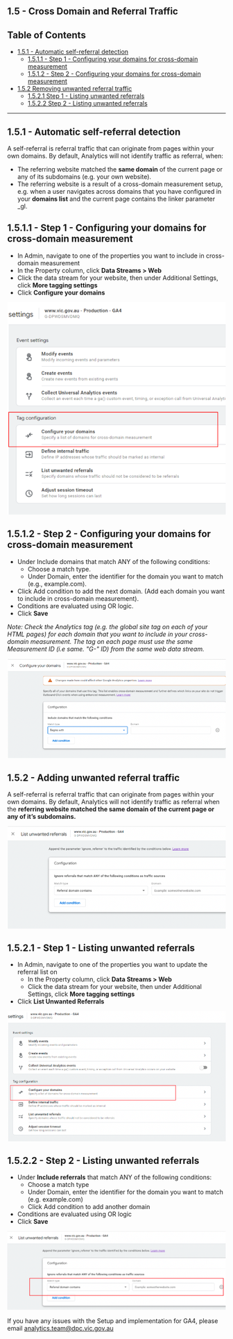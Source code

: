 ## 1.5 - Cross Domain and Referral Traffic

## Table of Contents
- [1.5.1 - Automatic self-referral detection](1.5---cross-domain-and-referral-traffic#1.5.1---automatic-self-referral-detection)
  - [1.5.1.1 - Step 1 - Configuring your domains for cross-domain measurement](1.5---cross-domain-and-referral-traffic#1.5.1.1---step-1---configuring-your-domains-for-cross-domain-measurement)
  - [1.5.1.2 - Step 2 - Configuring your domains for cross-domain measurement](1.5---cross-domain-and-referral-traffic#1.5.1.2---step-2---configuring-your-domains-for-cross-domain-measurement)
- [1.5.2 Removing unwanted referral traffic](1.5---cross-domain-and-referral-traffic#1.5.2-removing-unwanted-referral-traffic)
  - [1.5.2.1 Step 1 - Listing unwanted referrals](1.5---cross-domain-and-referral-traffic#1.5.2.1-step-1---listing-unwanted-referrals)
  - [1.5.2.2 Step 2 - Listing unwanted referrals](1.5---cross-domain-and-referral-traffic#1.5.2.2-step-2---listing-unwanted-referrals)

---

## 1.5.1 - Automatic self-referral detection
A self-referral is referral traffic that can originate from pages within your own domains. By default, Analytics will not identify traffic as referral, when:
* The referring website matched the **same domain** of the current page or any of its subdomains (e.g. your own website).
* The referring website is a result of a cross-domain measurement setup, e.g. when a user navigates across domains that you have configured in your **domains list** and the current page contains the linker parameter _gl.

## 1.5.1.1 - Step 1 - Configuring your domains for cross-domain measurement
* In Admin, navigate to one of the properties you want to include in cross-domain measurement
* In the Property column, click **Data Streams > Web**
* Click the data stream for your website, then under Additional Settings, click **More tagging settings**
* Click **Configure your domains**

![alt_text](assets/TagConfiguration.png "image_tooltip")

## 1.5.1.2 - Step 2 - Configuring your domains for cross-domain measurement
* Under Include domains that match ANY of the following conditions:
  * Choose a match type.
  * Under Domain, enter the identifier for the domain you want to match (e.g., example.com).
* Click Add condition to add the next domain. (Add each domain you want to include in cross-domain measurement).
* Conditions are evaluated using OR logic.
* Click **Save**

_Note: Check the Analytics tag (e.g. the global site tag on each of your HTML pages) for each domain that you want to include in your cross-domain measurement.  The tag on each page must use the same Measurement ID (i.e same. "G-" ID) from the same web data stream._

![alt_text](assets/ConfigDomains_Step2.png "image_tooltip")

## 1.5.2 - Adding unwanted referral traffic
A self-referral is referral traffic that can originate from pages within your own domains. By default, Analytics will not identify traffic as referral when the **referring website matched the same domain of the current page or any of it’s subdomains.**

![alt_text](assets/UnwantedReferrals.png "image_tooltip")

## 1.5.2.1 - Step 1 - Listing unwanted referrals
* In Admin, navigate to one of the properties you want to update the referral list on
  * In the Property column, click **Data Streams > Web**
  * Click the data stream for your website, then under Additional Settings, click **More tagging settings**
* Click **List Unwanted Referrals**

![alt_text](assets/UnwantedReferrals_Step1.png "image_tooltip")

## 1.5.2.2 - Step 2 - Listing unwanted referrals
* Under **Include referrals** that match ANY of the following conditions:
  * Choose a match type
  * Under Domain, enter the identifier for the domain you want to match (e.g. example.com)
  * Click Add condition to add another domain
* Conditions are evaluated using OR logic
* Click **Save**

![alt_text](assets/UnwantedReferrals_Step2.png "image_tooltip")

If you have any issues with the Setup and implementation for GA4, please email analytics.team@dpc.vic.gov.au
